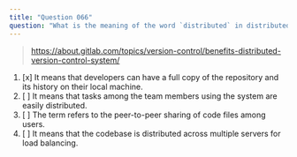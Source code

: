 ```yaml
---
title: "Question 066"
question: "What is the meaning of the word `distributed` in distributed version control system?"
---
```



> https://about.gitlab.com/topics/version-control/benefits-distributed-version-control-system/
1. [x] It means that developers can have a full copy of the repository and its history on their local machine.
1. [ ] It means that tasks among the team members using the system are easily distributed.
1. [ ] The term refers to the peer-to-peer sharing of code files among users.
1. [ ] It means that the codebase is distributed across multiple servers for load balancing.
